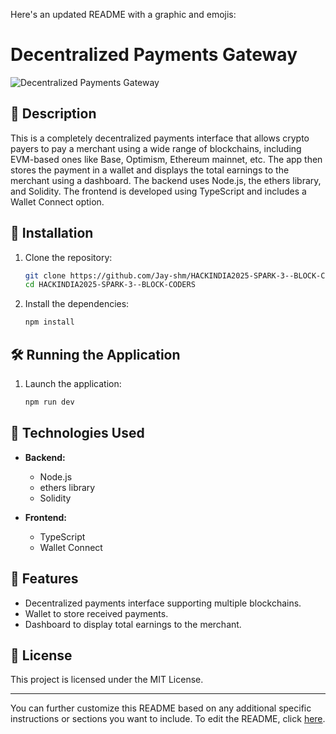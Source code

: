 Here's an updated README with a graphic and emojis:

# Decentralized Payments Gateway

![Decentralized Payments Gateway](HACKINDIA2025-SPARK-3--BLOCK-CODERS/Logo.webp)

## 📜 Description
This is a completely decentralized payments interface that allows crypto payers to pay a merchant using a wide range of blockchains, including EVM-based ones like Base, Optimism, Ethereum mainnet, etc. The app then stores the payment in a wallet and displays the total earnings to the merchant using a dashboard. The backend uses Node.js, the ethers library, and Solidity. The frontend is developed using TypeScript and includes a Wallet Connect option.

## 🚀 Installation

1. Clone the repository:
   ```sh
   git clone https://github.com/Jay-shm/HACKINDIA2025-SPARK-3--BLOCK-CODERS.git
   cd HACKINDIA2025-SPARK-3--BLOCK-CODERS
   ```

2. Install the dependencies:
   ```sh
   npm install
   ```

## 🛠️ Running the Application

1. Launch the application:
   ```sh
   npm run dev
   ```

## 🧰 Technologies Used

- **Backend:**
  - Node.js
  - ethers library
  - Solidity

- **Frontend:**
  - TypeScript
  - Wallet Connect

## 🌟 Features

- Decentralized payments interface supporting multiple blockchains.
- Wallet to store received payments.
- Dashboard to display total earnings to the merchant.

## 📄 License

This project is licensed under the MIT License.

---

You can further customize this README based on any additional specific instructions or sections you want to include. To edit the README, click [here](https://github.com/Jay-shm/HACKINDIA2025-SPARK-3--BLOCK-CODERS/edit/master/README.md).
